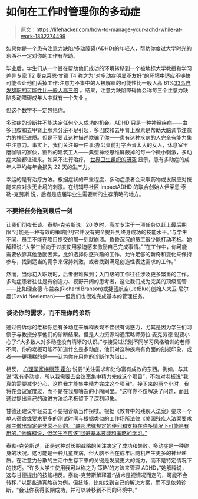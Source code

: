 # 如何在工作时管理你的多动症

> 原文：<https://lifehacker.com/how-to-manage-your-adhd-while-at-work-1832374499>

如果你是一个患有注意力缺陷/多动障碍(ADHD)的年轻人，帮助你度过大学时光的东西不一定对你的工作有帮助。



毕业后，学生们从一个旨在帮助他们成功的环境转移到一个被地标大学教授和学习差异专家 T2 麦克莱恩·甘德 T4 称之为“对多动症明显不友好”的环境中适应不够快可能会让他们丢掉工作:注意力不集中的人被解雇的可能性比一般人高 61%[33%](https://chadd.org/about-adhd/long-term-outcomes/)[自发辞职的可能性比一般人高三倍](https://adhdatwork.add.org/impact-of-adhd-at-work/) 。结果，注意力缺陷障碍协会称每三个注意力缺陷多动障碍成年人中就有一个失业 。

但这个数字不一定包括你。

多动症的诊断并不能决定任何个人成功的机会。ADHD 只是一种神经疾病——由多巴胺和去甲肾上腺素分泌不足引起，多巴胺和去甲肾上腺素是帮助大脑调节注意力的神经递质。但是不要让这种描述欺骗了你——患有这种疾病的人完全有能力集中注意力。事实上，我们关注每一件事:办公桌前打字声音太大的女人，休息室里磨咖啡的家伙，窗外的建筑工人——典型神经思维屏蔽掉的每一个微小刺激，多动症大脑都让进来。如果不进行治疗， [世界卫生组织的研究](https://www.ncbi.nlm.nih.gov/pubmed/19730401) 显示，患有多动症的成年人平均每年会损失 22 天的生产力。

幸运的是有治疗方法。根据症状的严重程度，多动症患者会采取药物或发展应对技能来应对永无止境的刺激。在线辅导社区 ImpactADHD 的联合创始人伊莱恩·泰勒-克劳斯 说，后者是应届毕业生需要新的生存策略的地方。

### 不要把任务拖到最后一刻

让我们彻夜长谈。泰勒-克劳斯说，20 岁时，高度专注于一项任务以赶上最后期限“可能是一种有效的策略[但]它并没有完全提升到终身成功的技能水平。”与学生不同，员工不能在项目提交的那一刻就崩溃。昏昏沉沉的员工很少能打动老板。她解释说:“大学生倾向于过度使用紧迫感来激励自己完成事情。”“在工作中，你可能需要依靠其他激励因素，比如选择你感兴趣的工作，允许足够的新奇和变化来保持参与，找到适当的竞争来保持刺激，或者找到满足创造性表达需求的工作。”

然而，当你初入职场时，后者很难做到；入门级的工作往往涉及更多繁重的工作。多动症患者往往是有创造力、视野开阔的思考者，这让我们成为完美的顶级高管——比如理查德·布兰森(Richard Branson)或捷蓝航空(JetBlue)创始人大卫·尼尔曼(David Neeleman)——但我们也很难完成基本的管理任务。

### 谈论你的需求，而不是你的诊断

通过告诉你的老板你患有多动症来解释表现不佳很有诱惑力，尤其是因为学生们习惯于与教授分享他们的诊断结果。但是人力资源沟通策略师劳拉·麦克劳德 说要小心了:“大多数人对多动症没有清晰的认识。”与接受过识别不同学习风格培训的老师不同，你的老板可能不知道什么是多动症，他们对这种疾病有负面的刻板印象，或者——更糟糕的是——认为你在用你的诊断作为借口。

相反， [心理学家梅丽莎·霍尔](https://practiceoftherapy.com/maelisa-hall-meaningful-documentation-tpot-021/) 说要“关注需求和让你富有成效的东西。例如，与其说“我有多动症，所以我需要去会议室集中精力完成这个项目”，不如对老板说“我真的需要减少分心，这样我才能集中精力完成这个项目”。接下来的两个小时，我将在会议室度过，而不是在我那嘈杂的小隔间里。“这样你不仅解决了问题，而且通过提出自己的改进方法给老板留下了深刻印象。

甘德还建议年轻员工不要把诊断当作拐杖。根据《教育中的残疾人法案》要求一个单人宿舍或要求更多的测试时间与根据类似的工作场所法律《美国残疾人法案[要求雇主做出规定是非常不同的。“联邦法律规定的便利和支持在许多情况下可能是有用的，”他解释说，但学生不应该“回避基本技能和策略的学习。”](https://www.ada.gov/)

泰勒-克劳斯说，正是这种对长期战略的关注决定了成功和失败。多动症是一种终身的状况。这可能是一种儿童疾病，但大脑不会在成年后随机产生更多的神经递质。在注意力分散的生活中生存下来的关键是发展更大的能力，而不是特定情况下的技巧。“许多大学生使用我可以称之为‘策略’的方法来管理 ADHD，”她解释说，这与甘德提出的技能相反。泰勒-克劳斯解释道:“战术是视情况而定的，可能不会转移，”以那些通宵熬夜为例，但技能，比如找到自己的解决方案，而不是依赖诊断，“会让你获得长期成功，并可以转移到不同的环境中。”